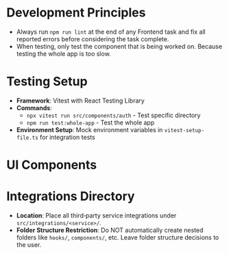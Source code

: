 # Development Principles

- Always run `npm run lint` at the end of any Frontend task and fix all reported errors before considering the task complete.
- When testing, only test the component that is being worked on. Because testing the whole app is too slow.

# Testing Setup

- **Framework**: Vitest with React Testing Library
- **Commands**:
  - `npx vitest run src/components/auth` - Test specific directory
  - `npm run test:whole-app` - Test the whole app
- **Environment Setup**: Mock environment variables in `vitest-setup-file.ts` for integration tests

# UI Components

# Integrations Directory

- **Location**: Place all third‑party service integrations under `src/integrations/<service>/`.
- **Folder Structure Restriction**: Do NOT automatically create nested folders like `hooks/`, `components/`, etc. Leave folder structure decisions to the user.